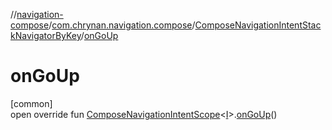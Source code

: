 //[navigation-compose](../../../index.md)/[com.chrynan.navigation.compose](../index.md)/[ComposeNavigationIntentStackNavigatorByKey](index.md)/[onGoUp](on-go-up.md)

# onGoUp

[common]\
open override fun [ComposeNavigationIntentScope](../-compose-navigation-intent-scope/index.md)&lt;[I](index.md)&gt;.[onGoUp](on-go-up.md)()
